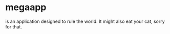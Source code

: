 # megaapp

is an application designed to rule the world. It might also eat your cat, sorry for that.

